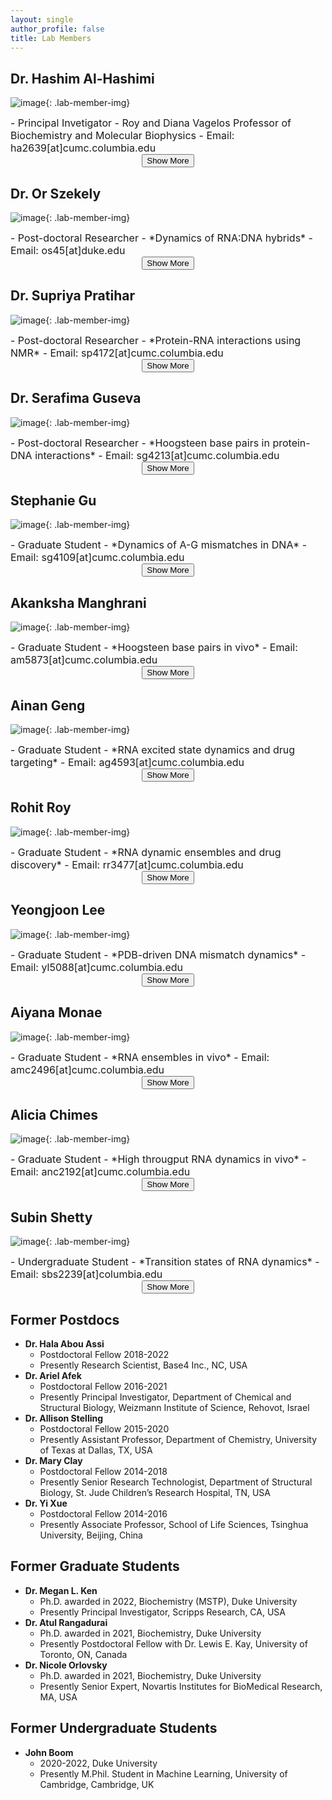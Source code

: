 ```yaml
---
layout: single
author_profile: false
title: Lab Members
---
```

## Dr. Hashim Al-Hashimi
![image](/assets/hma.jpeg){: .lab-member-img}
<div class="lab-member" markdown="1" style="font-size: 16px;list-style-type: none;">
- Principal Invetigator
- Roy and Diana Vagelos Professor of Biochemistry and Molecular Biophysics
- Email: ha2639[at]cumc.columbia.edu
<div id="HMAhiddenList" markdown="1" style="display:none;font-size:14px;">
- 2023-present, Co-Founder and Platform Architect , Base4 Inc., Durham, NC
- 2022-present,  Roy and Diana Vagelos Professor , Biochemistry & Molecular Biophysics , Columbia University
- 2015-2022, James B. Duke Professor , Biochemistry & Chemistry , Duke University
- 2014-2015, Professor , Biochemistry & Chemistry , Duke University
- 2012-2013, J. Lawrence Oncley Professor , Chemistry , University of Michigan
- 2009-2023, Co-Founder and Platform Architect , Nymirum Inc., Durham, NC
- 2009-2013, Professor , Biophysics , University of Michigan
- 2009-2012, Robert L. Kuczkowski Professor , Chemistry , University of Michigan
- 2008-2009, Associate Professor , Chemistry & Biophysics , University of Michigan
- 2002-2008, Assistant Professor,  Chemistry & Biophysics , University of Michigan
- 2000-2002, Postdoctoral Researcher (Dr. Dinshaw Patel) , Memorial Sloan-Kettering Cancer Center, New York, NY
- 2000, Ph.D. Biophysical Chemistry (Dr. James Prestegard) , Yale University
- 1995, B.S. Chemistry , Imperial College London, London, UK
</div>
</div>
<div style="text-align: center; font-size: 14px;">
<button id="HMAhideButton" onclick="toggleVisibility(false, 'HMA')" style="display: none;">Hide</button>
</div>
<div style="text-align: center; font-size: 14px;">
<button id="HMAshowButton" onclick="toggleVisibility(true, 'HMA')">Show More</button>
</div>

## Dr. Or Szekely
![image](/assets/os.jpeg){: .lab-member-img}
<div class="lab-member" markdown="1" style="font-size: 16px; list-style-type: none;">
- Post-doctoral Researcher
- *Dynamics of RNA:DNA hybrids*
- Email: os45[at]duke.edu
<div id="OShiddenList" markdown="1" style="display:none;font-size:14px;">
- 2020-present Postdoctoral Researcher, Duke University
- 2018-2020, Postdoctoral Researcher (Dr. Rina Rosenzweig), Weizmann Institute of Science, Rehovot, Israel
- 2018, Ph.D. Chemical and Biological Physics (Dr. Lucio Frydman), Weizmann Institute of Science, Rehovot, Israel
- 2010, M.S. Physical Chemistry, Hebrew University of Jerusalem, Jerusalem, Israel
- 2008, B.S. Physical Chemistry, Hebrew University of Jerusalem, Jerusalem, Israel
<div style="text-align: center">
<button id="OShideButton" onclick="toggleVisibility(false,'OS')" style="display: none;">Hide</button>
</div>
</div>
</div>
<div style="text-align: center;font-size: 14px;">
<button id="OSshowButton" onclick="toggleVisibility(true,'OS')">Show More</button>
</div>

## Dr. Supriya Pratihar
![image](/assets/sp.jpeg){: .lab-member-img}
<div class="lab-member" markdown="1">
<div class="lab-member" markdown="1" style="font-size: 16px;list-style-type: none;">
- Post-doctoral Researcher
- *Protein-RNA interactions using NMR*
- Email: sp4172[at]cumc.columbia.edu
<div id="SPhiddenList" markdown="1" style="display:none;font-size:14px;">
- 2022-present, Postdoctoral Researcher, Columbia University
- 2021, Ph.D. Chemistry (Dr. Christian Griesinger), Max Planck Institute for Biophysical Chemistry, Göttingen, Germany
- 2013, M.S. Chemistry (Dr. Ramakrishna V. Hosur), Tata Institute of Fundamental Research, Mumbai, India
- 2009, B.S. Chemistry, Calcutta University, West Bengal, India
<div style="text-align: center">
<button id="SPhideButton" onclick="toggleVisibility(false, 'SP')" style="display: none;">Hide</button>
</div>
</div>
</div>
<div style="text-align: center;font-size: 14px;">
<button id="SPshowButton" onclick="toggleVisibility(true,'SP')">Show More</button>
</div>

## Dr. Serafima Guseva
![image](/assets/sg1.jpeg){: .lab-member-img}
<div class="lab-member" markdown="1" style="font-size: 16px;list-style-type: none;">
- Post-doctoral Researcher
- *Hoogsteen base pairs in protein-DNA interactions*
- Email: sg4213[at]cumc.columbia.edu
<div id="SG1hiddenList" markdown="1" style="display:none;font-size:14px;">
- 2022-present, Postdoctoral Researcher, Columbia University
- 2021, Ph.D. Structural Biology (Dr. Rob W. H. Ruigrok & Dr. Martin Blackledge), Université Grenoble Alpes, Saint-Martin-d'Hères, France
- 2017, M.S. Integrated Structural Biology (Dr. Winfried Weissenhorn), Université Grenoble Alpes, Saint-Martin-d'Hères, France
- 2016, M.S. Biophysics (Dr. Valentin Gordeliy), Moscow State University, Moscow, Russia
- 2015, B.S. Biology, Moscow State University, Moscow, Russia
<div style="text-align: center">
<button id="SG1hideButton" onclick="toggleVisibility(false,'SG1')" style="display: none;">Hide</button>
</div>
</div>
</div>
<div style="text-align: center;font-size: 14px;">
<button id="SG1showButton" onclick="toggleVisibility(true,'SG1')">Show More</button>
</div>

## Stephanie Gu
![image](/assets/sg2.jpeg){: .lab-member-img}
<div class="lab-member" markdown="1" style="font-size: 16px;list-style-type: none;">
- Graduate Student
- *Dynamics of A-G mismatches in DNA*
- Email: sg4109[at]cumc.columbia.edu
<div id="SG2hiddenList" markdown="1" style="display:none;font-size:14px;">
- 2022-present, Non-degree Graduate Student, Biochemistry and Molecular Biophysics, Columbia University
- 2018-present, Graduate Student, Biochemistry, Duke University
- 2018, B.S. Chemical Engineering, California Institute of Technology
<div style="text-align: center">
<button id="SG2hideButton" onclick="toggleVisibility(false,'SG2')" style="display: none;">Hide</button>
</div>
</div>
</div>
<div style="text-align: center;font-size: 14px;">
<button id="SG2showButton" onclick="toggleVisibility(true,'SG2')">Show More</button>
</div>

## Akanksha Manghrani
![image](/assets/am.jpeg){: .lab-member-img}
<div class="lab-member" markdown="1" style="font-size: 16px;list-style-type: none;">
- Graduate Student
- *Hoogsteen base pairs in vivo*
- Email: am5873[at]cumc.columbia.edu
<div id="AMhiddenList" markdown="1" style="display:none;font-size:14px;">
- 2022-present, Non-degree Graduate Student, Biochemistry and Molecular Biophysics, Columbia University
- 2018-present, Graduate Student, Biochemistry, Duke University
- 2018, B.S. & M.S. Chemistry (Dr. Ruchi Anand), Indian Institute of Technology, Bombay, India
<div style="text-align: center">
<button id="AMhideButton" onclick="toggleVisibility(false,'AM')" style="display: none;">Hide</button>
</div>
</div>
</div>
<div style="text-align: center;font-size: 14px;">
<button id="AMshowButton" onclick="toggleVisibility(true,'AM')">Show More</button>
</div>

## Ainan Geng
![image](/assets/ag.jpeg){: .lab-member-img}
<div class="lab-member" markdown="1" style="font-size: 16px;list-style-type: none;">
- Graduate Student
- *RNA excited state dynamics and drug targeting*
- Email: ag4593[at]cumc.columbia.edu
<div id="AGhiddenList" markdown="1" style="display:none;font-size:14px;">
- 2022-present, Non-degree Graduate Student, Biochemistry and Molecular Biophysics, Columbia University
- 2019-present, Graduate Student, Biochemistry, Duke University
- 2019, B.S. Intensive Instruction in Sciences and Arts, Nanjing University, Nanjing, China
<div style="text-align: center">
<button id="AGhideButton" onclick="toggleVisibility(false,'AG')" style="display: none;">Hide</button>
</div>
</div>
</div>
<div style="text-align: center;font-size: 14px;">
<button id="AGshowButton" onclick="toggleVisibility(true,'AG')">Show More</button>
</div>

## Rohit Roy
![image](/assets/rr.jpeg){: .lab-member-img}
<div class="lab-member" markdown="1" style="font-size: 16px;list-style-type: none;">
- Graduate Student
- *RNA dynamic ensembles and drug discovery*
- Email: rr3477[at]cumc.columbia.edu
<div id="RRhiddenList" markdown="1" style="display:none;font-size:14px;">
- 2022-present, Non-degree Graduate Student, Biochemistry and Molecular Biophysics, Columbia University
- 2019-present, Graduate Student, Computational Biology and Bioinformatics, Duke University
- 2019, B.S. Bioengineering, Indian Institute of Technology, Kharagpur, India
<div style="text-align: center">
<button id="RRhideButton" onclick="toggleVisibility(false,'RR')" style="display: none;">Hide</button>
</div>
</div>
</div>
<div style="text-align: center;font-size: 14px;">
<button id="RRshowButton" onclick="toggleVisibility(true,'RR')">Show More</button>
</div>

## Yeongjoon Lee
![image](/assets/yl.jpeg){: .lab-member-img}
<div class="lab-member" markdown="1" style="font-size: 16px;list-style-type: none;">
- Graduate Student
- *PDB-driven DNA mismatch dynamics*
- Email: yl5088[at]cumc.columbia.edu
<div id="YJhiddenList" markdown="1" style="display:none;font-size:14px;">
- 2022-present, Graduate Student, Biochemistry and Molecular Biophysics, Columbia University
- 2021-2022, Graduate Student, Biochemistry, Duke University
- 2020-2021, Researcher (Dr. Woonghee Lee), University of Colorado Denver
- 2019, M.S. Bioscience and Biotechnology (Dr. Yangmee Kim), Konkuk University, Seoul, Korea
- 2017, B.S. Systems Biotechnology, Konkuk University, Seoul, Korea
<div style="text-align: center">
<button id="YJhideButton" onclick="toggleVisibility(false,'YJ')" style="display: none;">Hide</button>
</div>
</div>
</div>
<div style="text-align: center;font-size: 14px;">
<button id="YJshowButton" onclick="toggleVisibility(true,'YJ')">Show More</button>
</div>

## Aiyana Monae
![image](/assets/amc.jpeg){: .lab-member-img}
<div class="lab-member" markdown="1" style="font-size: 16px;list-style-type: none;">
- Graduate Student
- *RNA ensembles in vivo*
- Email: amc2496[at]cumc.columbia.edu
<div id="AMChiddenList" markdown="1" style="display:none;font-size:14px;">
- 2022-present, Graduate Student, Cellular and Molecular Physiology and Biophysics, Columbia University
- 2021, B.S. Biochemistry and Anthropology, State University of New York College at Oneonta
<div style="text-align: center">
<button id="AMChideButton" onclick="toggleVisibility(false,'AMC')" style="display: none;">Hide</button>
</div>
</div>
</div>
<div style="text-align: center;font-size: 14px;">
<button id="AMCshowButton" onclick="toggleVisibility(true,'AMC')">Show More</button>
</div>

## Alicia Chimes
![image](/assets/na.jpeg){: .lab-member-img}
<div class="lab-member" markdown="1" style="font-size: 16px;list-style-type: none;">
- Graduate Student
- *High througput RNA dynamics in vivo*
- Email: anc2192[at]cumc.columbia.edu
<div id="AChiddenList" markdown="1" style="display:none;font-size:14px;">
- 2022-present, Graduate Student, Pathobiology and Mechanisms of Disease, Columbia University
<div style="text-align: center">
<button id="AChideButton" onclick="toggleVisibility(false,'AC')" style="display: none;">Hide</button>
</div>
</div>
</div>
<div style="text-align: center;font-size: 14px;">
<button id="ACshowButton" onclick="toggleVisibility(true,'AC')">Show More</button>
</div>

## Subin Shetty
![image](/assets/na.jpeg){: .lab-member-img}
<div class="lab-member" markdown="1" style="font-size: 16px;list-style-type: none;">
- Undergraduate Student
- *Transition states of RNA dynamics*
- Email: sbs2239[at]columbia.edu
<div id="SShiddenList" markdown="1" style="display:none;font-size:14px;">
- 2022-present, Undergraduate Student, Columbia University
<div style="text-align: center">
<button id="SShideButton" onclick="toggleVisibility(false,'SS')" style="display: none;">Hide</button>
</div>
</div>
</div>
<div style="text-align: center;font-size: 14px;">
<button id="SSshowButton" onclick="toggleVisibility(true,'SS')">Show More</button>
</div>

## Former Postdocs
- **Dr. Hala Abou Assi**
    - Postdoctoral Fellow 2018-2022
    - Presently Research Scientist, Base4 Inc., NC, USA
- **Dr. Ariel Afek**
    - Postdoctoral Fellow 2016-2021
    - Presently Principal Investigator, Department of Chemical and Structural Biology, Weizmann Institute of Science, Rehovot, Israel
- **Dr. Allison Stelling**
    - Postdoctoral Fellow 2015-2020
    - Presently Assistant Professor, Department of Chemistry, University of Texas at Dallas, TX, USA
- **Dr. Mary Clay**
    - Postdoctoral Fellow 2014-2018
    - Presently Senior Research Technologist, Department of Structural Biology, St. Jude Children’s Research Hospital, TN, USA
- **Dr. Yi Xue**
    - Postdoctoral Fellow 2014-2016
    - Presently Associate Professor, School of Life Sciences, Tsinghua University, Beijing, China

## Former Graduate Students
- **Dr. Megan L. Ken**
    - Ph.D. awarded in 2022, Biochemistry (MSTP), Duke University
    - Presently Principal Investigator, Scripps Research, CA, USA
- **Dr. Atul Rangadurai**
    - Ph.D. awarded in 2021, Biochemistry, Duke University
    - Presently Postdoctoral Fellow with Dr. Lewis E. Kay, University of Toronto, ON, Canada
- **Dr. Nicole Orlovsky**
    - Ph.D. awarded in 2021, Biochemistry, Duke University
    - Presently Senior Expert, Novartis Institutes for BioMedical Research, MA, USA

## Former Undergraduate Students
- **John Boom**
    - 2020-2022, Duke University
    - Presently M.Phil. Student in Machine Learning, University of Cambridge, Cambridge, UK










<script>
  function toggleVisibility(show, Name) {
    var hiddenList = document.getElementById(Name + "hiddenList");
    var showButton = document.getElementById(Name + "showButton");
    var hideButton = document.getElementById(Name + "hideButton");

    if (show) {
      hiddenList.style.display = "block";
      showButton.style.display = "none";
      hideButton.style.display = "inline-block";
    } else {
      hiddenList.style.display = "none";
      showButton.style.display = "inline-block";
      hideButton.style.display = "none";
    }
  }
</script>

